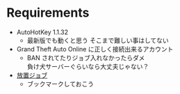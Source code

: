 # Requirements

- AutoHotKey 1.1.32
  - 最新版でも動くと思う そこまで難しい事はしてない
- Grand Theft Auto Online に正しく接続出来るアカウント
  - BAN されてたりジョブ入れなかったらダメ  
    負け犬サーバーぐらいなら大丈夫じゃない？
- [放置ジョブ](https://socialclub.rockstargames.com/job/gtav/rJDdM43EbEC7Inwkx4YpgA)
  - ブックマークしておこう
